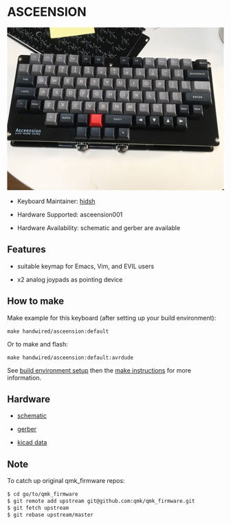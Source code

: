 ASCEENSION
===

![ASCEENSION](docs/asceension001.jpg)

- Keyboard Maintainer: [hidsh](https://github.com/hidsh)

- Hardware Supported: asceension001

- Hardware Availability:  schematic and gerber are available

## Features

- suitable keymap for Emacs, Vim, and EVIL users

- x2 analog joypads as pointing device
 
## How to make

Make example for this keyboard (after setting up your build environment):

    make handwired/asceension:default

Or to make and flash:

    make handwired/asceension:default:avrdude

See [build environment setup](https://docs.qmk.fm/build_environment_setup.html) then the [make instructions](https://docs.qmk.fm/make_instructions.html) for more information.

## Hardware

- [schematic](docs/asceension002.pdf)

- [gerber](docs/gerber/) 

- [kicad data](docs/kicad/)

## Note

To catch up original qmk_firmware repos:

```
$ cd go/to/qmk_firmware
$ git remote add upstream git@github.com:qmk/qmk_firmware.git
$ git fetch upstream
$ git rebase upstream/master
```
